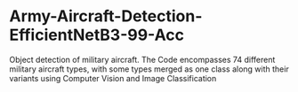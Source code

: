 # Army-Aircraft-Detection-EfficientNetB3-99-Acc
 Object detection of military aircraft. The Code encompasses 74 different military aircraft types, with some types merged as one class along with their variants using Computer Vision and Image Classification
